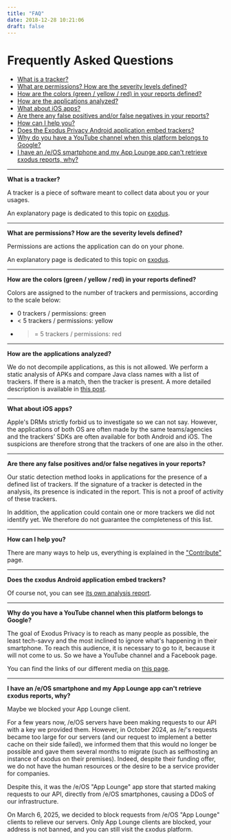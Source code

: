 ```yaml
---
title: "FAQ"
date: 2018-12-28 10:21:06
draft: false
---
```


# Frequently Asked Questions

* [What is a tracker?](#trackers)
* [What are permissions? How are the severity levels defined?](#permissions)
* [How are the colors (green / yellow / red) in your reports defined?](#colors)
* [How are the applications analyzed?](#analyze)
* [What about iOS apps?](#ios)
* [Are there any false positives and/or false negatives in your reports?](#negatives)
* [How can I help you?](#help)
* [Does the Exodus Privacy Android application embed trackers?](#exodus)
* [Why do you have a YouTube channel when this platform belongs to Google?](#youtube)
* [I have an /e/OS smartphone and my App Lounge app can't retrieve εxodus reports, why?](#eos)

---

**What is a tracker?  <a class="anchor" name="trackers"></a>**

A tracker is a piece of software meant to collect data about you or your usages.

An explanatory page is dedicated to this topic on [εxodus](https://reports.exodus-privacy.eu.org/en/info/trackers/).

---

**What are permissions? How are the severity levels defined?  <a class="anchor" name="permissions"></a>**

Permissions are actions the application can do on your phone.

An explanatory page is dedicated to this topic on [εxodus](https://reports.exodus-privacy.eu.org/en/info/permissions/).

---

**How are the colors (green / yellow / red) in your reports defined?  <a class="anchor" name="colors"></a>**

Colors are assigned to the number of trackers and permissions, according to the scale below:

* 0 trackers / permissions: green
* < 5 trackers / permissions: yellow
* >= 5 trackers / permissions: red

---

**How are the applications analyzed?  <a class="anchor" name="analyze"></a>**

We do not decompile applications, as this is not allowed. We perform a static analysis of APKs and compare Java class names with a list of trackers. If there is a match, then the tracker is present. A more detailed description is available in [this post](/en/post/exodus_static_analysis/).

---

**What about iOS apps?  <a class="anchor" name="ios"></a>**

Apple's DRMs strictly forbid us to investigate so we can not say. However, the applications of both OS are often made by the same teams/agencies and the trackers’ SDKs are often available for both Android and iOS. The suspicions are therefore strong that the trackers of one are also in the other.

---

**Are there any false positives and/or false negatives in your reports?  <a class="anchor" name="negatives"></a>**

Our static detection method looks in applications for the presence of a defined list of trackers. If the signature of a tracker is detected in the analysis, its presence is indicated in the report. This is not a proof of activity of these trackers.

In addition, the application could contain one or more trackers we did not identify yet. We therefore do not guarantee the completeness of this list.

---

**How can I help you?  <a class="anchor" name="help"></a>**

There are many ways to help us, everything is explained in the ["Contribute"](/en/page/contribute/) page.

---

**Does the εxodus Android application embed trackers?  <a class="anchor" name="exodus"></a>**

Of course not, you can see [its own analysis report](https://reports.exodus-privacy.eu.org/en/reports/search/org.eu.exodus_privacy.exodusprivacy/).

---

**Why do you have a YouTube channel when this platform belongs to Google?  <a class="anchor" name="youtube"></a>**

The goal of Exodus Privacy is to reach as many people as possible, the least tech-savvy and the most inclined to ignore what's happening in their smartphone. To reach this audience, it is necessary to go to it, because it will not come to us. So we have a YouTube channel and a Facebook page.

You can find the links of our different media on [this page](/en/page/what/#videos).

---

**I have an /e/OS smartphone and my App Lounge app can't retrieve εxodus reports, why?  <a class="anchor" name="eos"></a>**

Maybe we blocked your App Lounge client.

For a few years now, /e/OS servers have been making requests to our API with a key we provided them. However, in October 2024, as /e/'s requests became too large for our servers (and our request to implement a better cache on their side failed), we informed them that this would no longer be possible and gave them several months to migrate (such as selfhosting an instance of εxodus on their premises). Indeed, despite their funding offer, we do not have the human resources or the desire to be a service provider for companies.

Despite this, it was the /e/OS "App Lounge" app store that started making requests to our API, directly from /e/OS smartphones, causing a DDoS of our infrastructure.

On March 6, 2025, we decided to block requests from /e/OS "App Lounge" clients to relieve our servers. Only App Lounge clients are blocked, your address is not banned, and you can still visit the εxodus platform.

<style>
a.anchor {
  display: block;
  position: relative;
  top: -5.5rem;
  visibility: hidden;
}
</style>
